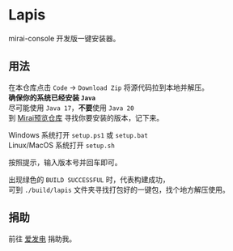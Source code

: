 # Lapis

mirai-console 开发版一键安装器。

## 用法

在本仓库点击 `Code` -> `Download Zip` 将源代码拉到本地并解压。  
**确保你的系统已经安装 `Java`**  
尽可能使用 `Java 17`，**不要**使用 `Java 20`  
到 [Mirai预览仓库](https://repo.mirai.mamoe.net/snapshots/net/mamoe/mirai-core) 寻找你要安装的版本，记下来。

Windows 系统打开 `setup.ps1` 或 `setup.bat`  
Linux/MacOS 系统打开 `setup.sh`

按照提示，输入版本号并回车即可。

出现绿色的 `BUILD SUCCESSFUL` 时，代表构建成功，  
可到 `./build/lapis` 文件夹寻找打包好的一键包，找个地方解压使用。

## 捐助

前往 [爱发电](https://afdian.net/a/mrxiaom) 捐助我。
